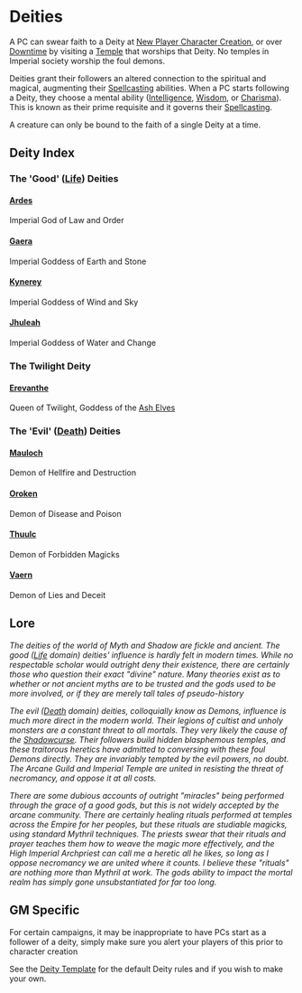 # Deities
A PC can swear faith to a Deity at [New Player Character Creation](../../../Character%20Creation/New%20Player%20Character%20Creation.md), or over [Downtime](../../../Player%20Characters/Derived%20Statistics/Level.md#Downtime) by visiting a [Temple](../../../Economy/Detailed%20Prices/Relevant%20Prices/Temple%20Services.md) that worships that Deity. No temples in Imperial society worship the foul demons.

Deities grant their followers an altered connection to the spiritual and magical, augmenting their [Spellcasting](../Spellcasting.md) abilities. When a PC starts following a Deity, they choose a mental ability ([Intelligence](../../../Player%20Characters/Chosen%20Statistics/Intelligence.md), [Wisdom](../../../Player%20Characters/Chosen%20Statistics/Wisdom.md), or [Charisma](../../../Player%20Characters/Chosen%20Statistics/Charisma.md)). This is known as their prime requisite and it governs their [Spellcasting](../Spellcasting.md).

A creature can only be bound to the faith of a single Deity at a time.
## Deity Index

### The 'Good' ([Life](../Spell%20Domains/Life.md)) Deities
#### [Ardes](Deity%20Index/Ardes.md)
Imperial God of Law and Order
#### [Gaera](Deity%20Index/Gaera.md)
Imperial Goddess of Earth and Stone
#### [Kynerey](Deity%20Index/Kynerey.md)
Imperial Goddess of Wind and Sky
#### [Jhuleah](Deity%20Index/Jhuleah.md)
Imperial Goddess of Water and Change
### The Twilight Deity
#### [Erevanthe](Deity%20Index/Erevanthe.md)
Queen of Twilight, Goddess of the [Ash Elves](../../../Player%20Characters/Ancenstries/Elf.md#Ash%20Elf%20[Ancestry](Ancestry.md))
### The 'Evil' ([Death](../Spell%20Domains/Death.md)) Deities
#### [Mauloch](Deity%20Index/Mauloch.md)
Demon of Hellfire and Destruction
#### [Oroken](Deity%20Index/Oroken.md)
Demon of Disease and Poison
#### [Thuulc](Deity%20Index/Thuulc.md)
Demon of Forbidden Magicks
#### [Vaern](Deity%20Index/Vaern.md)
Demon of Lies and Deceit

## Lore
*The deities of the world of Myth and Shadow are fickle and ancient. The good ([Life](../Spell%20Domains/Life.md) domain) deities' influence is hardly felt in modern times. While no respectable scholar would outright deny their existence, there are certainly those who question their exact "divine" nature. Many theories exist as to whether or not ancient myths are to be trusted and the gods used to be more involved, or if they are merely tall tales of pseudo-history* 

*The evil ([Death](../Spell%20Domains/Death.md) domain) deities, colloquially know as Demons, influence is much more direct in the modern world. Their legions of cultist and unholy monsters are a constant threat to all mortals. They very likely the cause of the [Shadowcurse](../../Hazards/Shadowcurse.md). Their followers build hidden blasphemous temples, and these traitorous heretics have admitted to conversing with these foul Demons directly. They are invariably tempted by the evil powers, no doubt. The Arcane Guild and Imperial Temple are united in resisting the threat of necromancy, and oppose it at all costs.*

*There are some dubious accounts of outright "miracles" being performed through the grace of a good gods, but this is not widely accepted by the arcane community. There are certainly healing rituals performed at temples across the Empire for her peoples, but these rituals are studiable magicks, using standard Mythril techniques. The priests swear that their rituals and prayer teaches them how to weave the magic more effectively, and the High Imperial Archpriest can call me a heretic all he likes, so long as I oppose necromancy we are united where it counts. I believe these "rituals" are nothing more than Mythril at work. The gods ability to impact the mortal realm has simply gone unsubstantiated for far too long.*

## GM Specific
For certain campaigns, it may be inappropriate to have PCs start as a follower of a deity, simply make sure you alert your players of this prior to character creation

See the [Deity Template](Deity%20Templates/Deity%20Template.md) for the default Deity rules and if you wish to make your own.